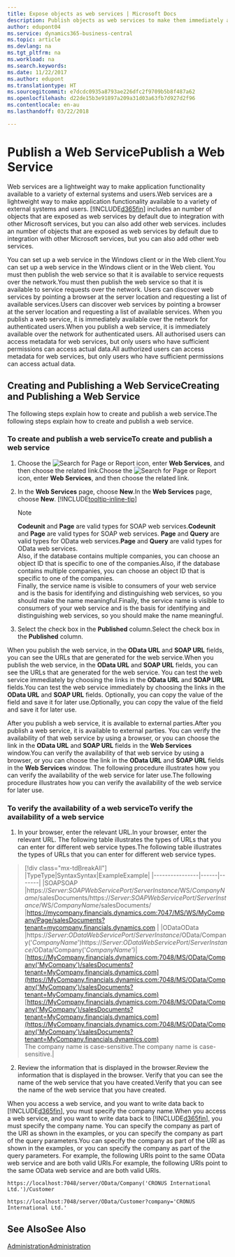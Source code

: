 ```yaml
---
title: Expose objects as web services | Microsoft Docs
description: Publish objects as web services to make them immediately available on the network.
author: edupont04
ms.service: dynamics365-business-central
ms.topic: article
ms.devlang: na
ms.tgt_pltfrm: na
ms.workload: na
ms.search.keywords: 
ms.date: 11/22/2017
ms.author: edupont
ms.translationtype: HT
ms.sourcegitcommit: e7dcdc0935a8793ae226dfc2f9709b5b8f487a62
ms.openlocfilehash: d22de15b3e91897a209a31d03a63fb7d927d2f96
ms.contentlocale: en-au
ms.lasthandoff: 03/22/2018

---
```

# <a name="publish-a-web-service"></a><span data-ttu-id="50775-103">Publish a Web Service</span><span class="sxs-lookup"><span data-stu-id="50775-103">Publish a Web Service</span></span>
<span data-ttu-id="50775-104">Web services are a lightweight way to make application functionality available to a variety of external systems and users.</span><span class="sxs-lookup"><span data-stu-id="50775-104">Web services are a lightweight way to make application functionality available to a variety of external systems and users.</span></span> [!INCLUDE[d365fin](includes/d365fin_md.md)]<span data-ttu-id="50775-105"> includes an number of objects that are exposed as web services by default due to integration with other Microsoft services, but you can also add other web services.</span><span class="sxs-lookup"><span data-stu-id="50775-105"> includes an number of objects that are exposed as web services by default due to integration with other Microsoft services, but you can also add other web services.</span></span>  

<span data-ttu-id="50775-106">You can set up a web service in the Windows client or in the Web client.</span><span class="sxs-lookup"><span data-stu-id="50775-106">You can set up a web service in the Windows client or in the Web client.</span></span> <span data-ttu-id="50775-107">You must then publish the web service so that it is available to service requests over the network.</span><span class="sxs-lookup"><span data-stu-id="50775-107">You must then publish the web service so that it is available to service requests over the network.</span></span> <span data-ttu-id="50775-108">Users can discover web services by pointing a browser at the server location and requesting a list of available services.</span><span class="sxs-lookup"><span data-stu-id="50775-108">Users can discover web services by pointing a browser at the server location and requesting a list of available services.</span></span> <span data-ttu-id="50775-109">When you publish a web service, it is immediately available over the network for authenticated users.</span><span class="sxs-lookup"><span data-stu-id="50775-109">When you publish a web service, it is immediately available over the network for authenticated users.</span></span> <span data-ttu-id="50775-110">All authorised users can access metadata for web services, but only users who have sufficient permissions can access actual data.</span><span class="sxs-lookup"><span data-stu-id="50775-110">All authorized users can access metadata for web services, but only users who have sufficient permissions can access actual data.</span></span>

## <a name="creating-and-publishing-a-web-service"></a><span data-ttu-id="50775-111">Creating and Publishing a Web Service</span><span class="sxs-lookup"><span data-stu-id="50775-111">Creating and Publishing a Web Service</span></span>  
<span data-ttu-id="50775-112">The following steps explain how to create and publish a web service.</span><span class="sxs-lookup"><span data-stu-id="50775-112">The following steps explain how to create and publish a web service.</span></span>  

### <a name="to-create-and-publish-a-web-service"></a><span data-ttu-id="50775-113">To create and publish a web service</span><span class="sxs-lookup"><span data-stu-id="50775-113">To create and publish a web service</span></span>  

1.  <span data-ttu-id="50775-114">Choose the ![Search for Page or Report](media/ui-search/search_small.png "Search for Page or Report icon") icon, enter **Web Services**, and then choose the related link.</span><span class="sxs-lookup"><span data-stu-id="50775-114">Choose the ![Search for Page or Report](media/ui-search/search_small.png "Search for Page or Report icon") icon, enter **Web Services**, and then choose the related link.</span></span>  
2.  <span data-ttu-id="50775-115">In the **Web Services** page, choose **New**.</span><span class="sxs-lookup"><span data-stu-id="50775-115">In the **Web Services** page, choose **New**.</span></span> [!INCLUDE[tooltip-inline-tip](includes/tooltip-inline-tip_md.md)]  

    > [!NOTE]  
    >  <span data-ttu-id="50775-116">**Codeunit** and **Page** are valid types for SOAP web services.</span><span class="sxs-lookup"><span data-stu-id="50775-116">**Codeunit** and **Page** are valid types for SOAP web services.</span></span> <span data-ttu-id="50775-117">**Page** and **Query** are valid types for OData web services.</span><span class="sxs-lookup"><span data-stu-id="50775-117">**Page** and **Query** are valid types for OData web services.</span></span>  
    <span data-ttu-id="50775-118">Also, if the database contains multiple companies, you can choose an object ID that is specific to one of the companies.</span><span class="sxs-lookup"><span data-stu-id="50775-118">Also, if the database contains multiple companies, you can choose an object ID that is specific to one of the companies.</span></span>  
    <span data-ttu-id="50775-119">Finally, the service name is visible to consumers of your web service and is the basis for identifying and distinguishing web services, so you should make the name meaningful.</span><span class="sxs-lookup"><span data-stu-id="50775-119">Finally, the service name is visible to consumers of your web service and is the basis for identifying and distinguishing web services, so you should make the name meaningful.</span></span>

3.  <span data-ttu-id="50775-120">Select the check box in the **Published** column.</span><span class="sxs-lookup"><span data-stu-id="50775-120">Select the check box in the **Published** column.</span></span>  

<span data-ttu-id="50775-121">When you publish the web service, in the **OData URL** and **SOAP URL** fields, you can see the URLs that are generated for the web service.</span><span class="sxs-lookup"><span data-stu-id="50775-121">When you publish the web service, in the **OData URL** and **SOAP URL** fields, you can see the URLs that are generated for the web service.</span></span> <span data-ttu-id="50775-122">You can test the web service immediately by choosing the links in the **OData URL** and **SOAP URL** fields.</span><span class="sxs-lookup"><span data-stu-id="50775-122">You can test the web service immediately by choosing the links in the **OData URL** and **SOAP URL** fields.</span></span> <span data-ttu-id="50775-123">Optionally, you can copy the value of the field and save it for later use.</span><span class="sxs-lookup"><span data-stu-id="50775-123">Optionally, you can copy the value of the field and save it for later use.</span></span>  

<span data-ttu-id="50775-124">After you publish a web service, it is available to external parties.</span><span class="sxs-lookup"><span data-stu-id="50775-124">After you publish a web service, it is available to external parties.</span></span> <span data-ttu-id="50775-125">You can verify the availability of that web service by using a browser, or you can choose the link in the **OData URL** and **SOAP URL** fields in the **Web Services** window.</span><span class="sxs-lookup"><span data-stu-id="50775-125">You can verify the availability of that web service by using a browser, or you can choose the link in the **OData URL** and **SOAP URL** fields in the **Web Services** window.</span></span> <span data-ttu-id="50775-126">The following procedure illustrates how you can verify the availability of the web service for later use.</span><span class="sxs-lookup"><span data-stu-id="50775-126">The following procedure illustrates how you can verify the availability of the web service for later use.</span></span>  

### <a name="to-verify-the-availability-of-a-web-service"></a><span data-ttu-id="50775-127">To verify the availability of a web service</span><span class="sxs-lookup"><span data-stu-id="50775-127">To verify the availability of a web service</span></span>  

1.  <span data-ttu-id="50775-128">In your browser, enter the relevant URL.</span><span class="sxs-lookup"><span data-stu-id="50775-128">In your browser, enter the relevant URL.</span></span> <span data-ttu-id="50775-129">The following table illustrates the types of URLs that you can enter for different web service types.</span><span class="sxs-lookup"><span data-stu-id="50775-129">The following table illustrates the types of URLs that you can enter for different web service types.</span></span>  
> [!div class="mx-tdBreakAll"]
> |<span data-ttu-id="50775-130">Type</span><span class="sxs-lookup"><span data-stu-id="50775-130">Type</span></span>|<span data-ttu-id="50775-131">Syntax</span><span class="sxs-lookup"><span data-stu-id="50775-131">Syntax</span></span>|<span data-ttu-id="50775-132">Example</span><span class="sxs-lookup"><span data-stu-id="50775-132">Example</span></span>|
> |----------------|------|-------|
> |<span data-ttu-id="50775-133">SOAP</span><span class="sxs-lookup"><span data-stu-id="50775-133">SOAP</span></span> |<span data-ttu-id="50775-134">https://*Server*:*SOAPWebServicePort*/*ServerInstance*/WS/*CompanyName*/salesDocuments/</span><span class="sxs-lookup"><span data-stu-id="50775-134">https://*Server*:*SOAPWebServicePort*/*ServerInstance*/WS/*CompanyName*/salesDocuments/</span></span> |https://mycompany.financials.dynamics.com:7047/MS/WS/MyCompany/Page/salesDocuments?tenant=mycompany.financials.dynamics.com |
> |<span data-ttu-id="50775-135">OData</span><span class="sxs-lookup"><span data-stu-id="50775-135">OData</span></span> |<span data-ttu-id="50775-136">https://*Server*:*ODataWebServicePort*/*ServerInstance*/OData/Company('*CompanyName*')</span><span class="sxs-lookup"><span data-stu-id="50775-136">https://*Server*:*ODataWebServicePort*/*ServerInstance*/OData/Company('*CompanyName*')</span></span>|<span data-ttu-id="50775-137">[https://MyCompany.financials.dynamics.com:7048/MS/OData/Company('MyCompany')/salesDocuments?tenant=MyCompany.financials.dynamics.com](https://MyCompany.financials.dynamics.com:7048/MS/OData/Company('MyCompany')/salesDocuments?tenant=MyCompany.financials.dynamics.com)</span><span class="sxs-lookup"><span data-stu-id="50775-137">[https://MyCompany.financials.dynamics.com:7048/MS/OData/Company('MyCompany')/salesDocuments?tenant=MyCompany.financials.dynamics.com](https://MyCompany.financials.dynamics.com:7048/MS/OData/Company('MyCompany')/salesDocuments?tenant=MyCompany.financials.dynamics.com)</span></span> <br />    <span data-ttu-id="50775-138">The company name is case-sensitive.</span><span class="sxs-lookup"><span data-stu-id="50775-138">The company name is case-sensitive.</span></span>|

2.  <span data-ttu-id="50775-139">Review the information that is displayed in the browser.</span><span class="sxs-lookup"><span data-stu-id="50775-139">Review the information that is displayed in the browser.</span></span> <span data-ttu-id="50775-140">Verify that you can see the name of the web service that you have created.</span><span class="sxs-lookup"><span data-stu-id="50775-140">Verify that you can see the name of the web service that you have created.</span></span>  

<span data-ttu-id="50775-141">When you access a web service, and you want to write data back to [!INCLUDE[d365fin](includes/d365fin_md.md)], you must specify the company name.</span><span class="sxs-lookup"><span data-stu-id="50775-141">When you access a web service, and you want to write data back to [!INCLUDE[d365fin](includes/d365fin_md.md)], you must specify the company name.</span></span> <span data-ttu-id="50775-142">You can specify the company as part of the URI as shown in the examples, or you can specify the company as part of the query parameters.</span><span class="sxs-lookup"><span data-stu-id="50775-142">You can specify the company as part of the URI as shown in the examples, or you can specify the company as part of the query parameters.</span></span> <span data-ttu-id="50775-143">For example, the following URIs point to the same OData web service and are both valid URIs.</span><span class="sxs-lookup"><span data-stu-id="50775-143">For example, the following URIs point to the same OData web service and are both valid URIs.</span></span>  

```  
https://localhost:7048/server/OData/Company('CRONUS International Ltd.')/Customer  
```  

```  
https://localhost:7048/server/OData/Customer?company='CRONUS International Ltd.'  
```  

## <a name="see-also"></a><span data-ttu-id="50775-144">See Also</span><span class="sxs-lookup"><span data-stu-id="50775-144">See Also</span></span>  
[<span data-ttu-id="50775-145">Administration</span><span class="sxs-lookup"><span data-stu-id="50775-145">Administration</span></span>](admin-setup-and-administration.md)  

